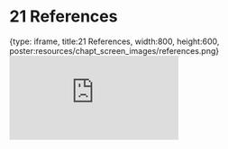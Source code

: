 # 21 References
 
{type: iframe, title:21 References, width:800, height:600, poster:resources/chapt_screen_images/references.png}
![](http://hutchdatascience.org/Data_Management_and_Sharing/no_toc/references.html)
 

 
